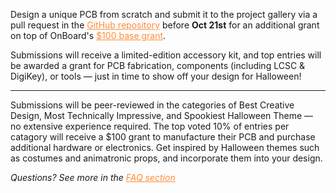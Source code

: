 Design a unique PCB from scratch and submit it to the project gallery via a pull request in the <a href="https://github.com/hackclub/OnBoard" style="color: #ff8c37; text-decoration: underline;">GitHub repository</a> before __Oct 21st__ for an additional grant on top of OnBoard's <a href="https://hackclub.com/onboard/" style="color: #ff8c37; text-decoration: underline;">$100 base grant</a>.

Submissions will receive a limited-edition accessory kit, and top entries will be awarded a grant for PCB fabrication, components (including LCSC & DigiKey), or tools — just in time to show off your design for Halloween!

_________________


Submissions will be peer-reviewed in the categories of Best Creative Design, Most Technically Impressive, and Spookiest Halloween Theme — no extensive experience required. The top voted 10% of entries per catagory will receive a $100 grant to manufacture their PCB and purchase additional hardware or electronics. Get inspired by Halloween themes such as costumes and animatronic props, and incorporate them into your design.

_Questions? See more in the <a href="#faq" style="color: #ff8c37; text-decoration: underline;">FAQ section<a>_
